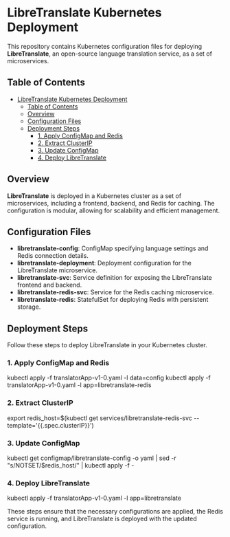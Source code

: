 # LibreTranslate Kubernetes DeploymentThis repository contains Kubernetes configuration files for deploying **LibreTranslate**, an open-source language translation service, as a set of microservices.## Table of Contents- [LibreTranslate Kubernetes Deployment](#libretranslate-kubernetes-deployment)  - [Table of Contents](#table-of-contents)  - [Overview](#overview)  - [Configuration Files](#configuration-files)  - [Deployment Steps](#deployment-steps)    - [1. Apply ConfigMap and Redis](#1-apply-configmap-and-redis)    - [2. Extract ClusterIP](#2-extract-clusterip)    - [3. Update ConfigMap](#3-update-configmap)    - [4. Deploy LibreTranslate](#4-deploy-libretranslate)## Overview**LibreTranslate** is deployed in a Kubernetes cluster as a set of microservices, including a frontend, backend, and Redis for caching. The configuration is modular, allowing for scalability and efficient management.## Configuration Files- **libretranslate-config**: ConfigMap specifying language settings and Redis connection details.- **libretranslate-deployment**: Deployment configuration for the LibreTranslate microservice.- **libretranslate-svc**: Service definition for exposing the LibreTranslate frontend and backend.- **libretranslate-redis-svc**: Service for the Redis caching microservice.- **libretranslate-redis**: StatefulSet for deploying Redis with persistent storage.## Deployment StepsFollow these steps to deploy LibreTranslate in your Kubernetes cluster.### 1. Apply ConfigMap and Rediskubectl apply -f translatorApp-v1-0.yaml -l data=configkubectl apply -f translatorApp-v1-0.yaml -l app=libretranslate-redis### 2. Extract ClusterIPexport redis_host=$(kubectl get services/libretranslate-redis-svc --template='{{.spec.clusterIP}}')### 3. Update ConfigMapkubectl get configmap/libretranslate-config -o yaml | sed -r "s/NOTSET/$redis_host/" | kubectl apply -f -### 4. Deploy LibreTranslatekubectl apply -f translatorApp-v1-0.yaml -l app=libretranslateThese steps ensure that the necessary configurations are applied, the Redis service is running, and LibreTranslate is deployed with the updated configuration.